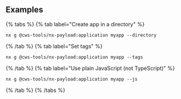 ## Examples

{% tabs %}
{% tab label="Create app in a directory" %}

```shell
nx g @cws-tools/nx-payload:application myapp --directory
```

{% /tab %}
{% tab label="Set tags" %}

```shell
nx g @cws-tools/nx-payload:application myapp --tags
```

{% /tab %}
{% tab label="Use plain JavaScript (not TypeScript)" %}

```shell
nx g @cws-tools/nx-payload:application myapp --js
```

{% /tab %}
{% /tabs %}
